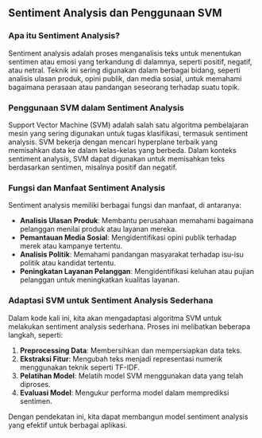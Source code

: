 ## Sentiment Analysis dan Penggunaan SVM

### Apa itu Sentiment Analysis?
Sentiment analysis adalah proses menganalisis teks untuk menentukan sentimen atau emosi yang terkandung di dalamnya, seperti positif, negatif, atau netral. Teknik ini sering digunakan dalam berbagai bidang, seperti analisis ulasan produk, opini publik, dan media sosial, untuk memahami bagaimana perasaan atau pandangan seseorang terhadap suatu topik.

### Penggunaan SVM dalam Sentiment Analysis
Support Vector Machine (SVM) adalah salah satu algoritma pembelajaran mesin yang sering digunakan untuk tugas klasifikasi, termasuk sentiment analysis. SVM bekerja dengan mencari hyperplane terbaik yang memisahkan data ke dalam kelas-kelas yang berbeda. Dalam konteks sentiment analysis, SVM dapat digunakan untuk memisahkan teks berdasarkan sentimen, misalnya positif dan negatif.

### Fungsi dan Manfaat Sentiment Analysis
Sentiment analysis memiliki berbagai fungsi dan manfaat, di antaranya:
- **Analisis Ulasan Produk**: Membantu perusahaan memahami bagaimana pelanggan menilai produk atau layanan mereka.
- **Pemantauan Media Sosial**: Mengidentifikasi opini publik terhadap merek atau kampanye tertentu.
- **Analisis Politik**: Memahami pandangan masyarakat terhadap isu-isu politik atau kandidat tertentu.
- **Peningkatan Layanan Pelanggan**: Mengidentifikasi keluhan atau pujian pelanggan untuk meningkatkan kualitas layanan.

### Adaptasi SVM untuk Sentiment Analysis Sederhana
Dalam kode kali ini, kita akan mengadaptasi algoritma SVM untuk melakukan sentiment analysis sederhana. Proses ini melibatkan beberapa langkah, seperti:
1. **Preprocessing Data**: Membersihkan dan mempersiapkan data teks.
2. **Ekstraksi Fitur**: Mengubah teks menjadi representasi numerik menggunakan teknik seperti TF-IDF.
3. **Pelatihan Model**: Melatih model SVM menggunakan data yang telah diproses.
4. **Evaluasi Model**: Mengukur performa model dalam memprediksi sentimen.

Dengan pendekatan ini, kita dapat membangun model sentiment analysis yang efektif untuk berbagai aplikasi.